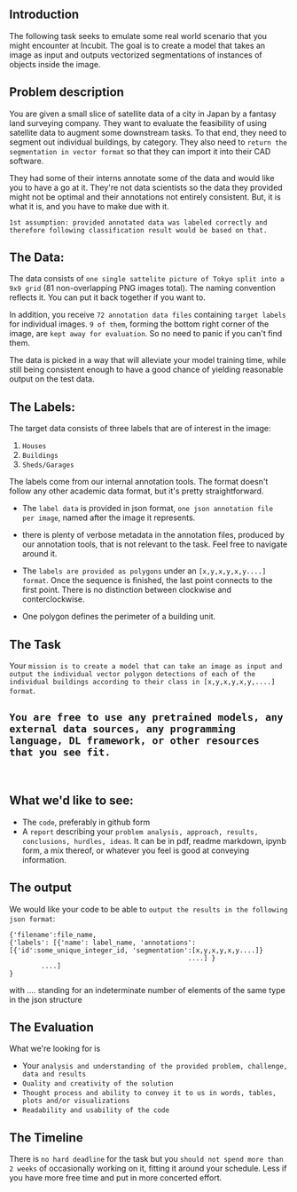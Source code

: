 

## Introduction

The following task seeks to emulate some real world scenario that you might encounter at Incubit. The goal is to create a model that takes an image as input and outputs vectorized segmentations of instances of objects inside the image.

## Problem description

You are given a small slice of satellite data of a city in Japan by a fantasy land surveying company. They want to evaluate the feasibility of using satellite data to augment some downstream tasks. To that end, they need to segment out individual buildings, by category. They also need to `return the segmentation in vector format` so that they can import it into their CAD software.

They had some of their interns annotate some of the data and would like you to have a go at it. They're not data scientists so the data they provided might not be optimal and their annotations not entirely consistent. But, it is what it is, and you have to make due with it.


`1st assumption: provided annotated data was labeled correctly and therefore following classification result would be based on that.`

## The Data:
The data consists of `one single sattelite picture of Tokyo split into a 9x9 grid` (81 non-overlapping PNG images total). The naming convention reflects it. You can put it back together if you want to.

In addition, you receive `72 annotation data files` containing `target labels` for individual images. `9 of them`, forming the bottom right corner of the image, are `kept away for evaluation`. So no need to panic if you can't find them.

The data is picked in a way that will alleviate your model training time, while still being consistent enough to have a good chance of yielding reasonable output on the test data.

## The Labels:
The target data consists of three labels that are of interest in the image:
1. `Houses`
2. `Buildings`
3. `Sheds/Garages`

The labels come from our internal annotation tools. The format doesn't follow any other academic data format, but it's pretty straightforward.

* The `label data` is provided in json format, `one json annotation file per image`, named after the image it represents.

* there is plenty of verbose metadata in the annotation files, produced by our annotation tools, that is not relevant to the task. Feel free to navigate around it.

* The `labels are provided as polygons` under an `[x,y,x,y,x,y....] format`. Once the sequence is finished, the last point connects to the first point. There is no distinction between clockwise and conterclockwise.

* One polygon defines the perimeter of a building unit.


## The Task

Your `mission is to create a model that can take an image as input and output the individual vector polygon detections of each of the individual buildings according to their class in [x,y,x,y,x,y,....] format`.

## `You are free to use any pretrained models, any external data sources, any programming language, DL framework, or other resources that you see fit.`

<br>

## What we'd like to see:
* The `code`, preferably in github form
* A `report` describing your `problem analysis, approach, results, conclusions, hurdles, ideas`. It can be in pdf, readme markdown, ipynb form, a mix thereof, or whatever you feel is good at conveying information.


## The output
We would like your code to be able to `output the results in the following json format`:

```
{'filename':file_name,
{'labels': [{'name': label_name, 'annotations': [{'id':some_unique_integer_id, 'segmentation':[x,y,x,y,x,y....]}
                                             ....] }
        ....]
}
```

with .... standing for an indeterminate number of elements of the same type in the json structure

## The Evaluation

What we're looking for is
- Your `analysis and understanding of the provided problem, challenge, data and results`
- `Quality and creativity of the solution`
- `Thought process and ability to convey it to us in words, tables, plots and/or visualizations`
- `Readability and usability of the code`

## The Timeline

There is `no hard deadline` for the task but you `should not spend more than 2 weeks` of occasionally working on it, fitting it around your schedule. Less if you have more free time and put in more concerted effort.


